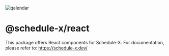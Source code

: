 ![qalendar](https://schedule-x.s3.eu-west-1.amazonaws.com/schedule-x-logo.png)

# @schedule-x/react

This package offers React components for Schedule-X. For documentation, please refer to: https://schedule-x.dev/
